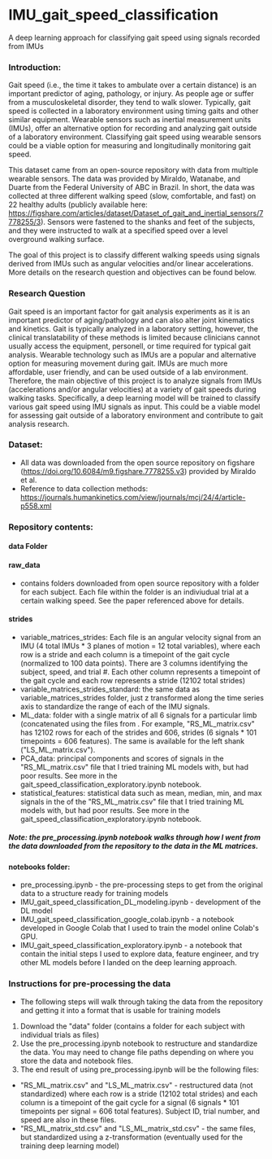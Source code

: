 # IMU_gait_speed_classification
A deep learning approach for classifying gait speed using signals recorded from IMUs

### Introduction:
Gait speed (i.e., the time it takes to ambulate over a certain distance) is an important predictor of aging, pathology, or injury. As people age or suffer from a musculoskeletal disorder, they tend to walk slower. Typically, gait speed is collected in a laboratory environment using timing gaits and other similar equipment. Wearable sensors such as inertial measurement units (IMUs), offer an alternative option for recording and analyzing gait outside of a laboratory environment. Classifying gait speed using wearable sensors could be a viable option for measuring and longitudinally monitoring gait speed.

This dataset came from an open-source repository with data from multiple wearable sensors. The data was provided by Miraldo, Watanabe, and Duarte from the Federal University of ABC in Brazil. In short, the data was collected at three different walking speed (slow, comfortable, and fast) on 22 healthy adults (publicly available here: https://figshare.com/articles/dataset/Dataset_of_gait_and_inertial_sensors/7778255/3). Sensors were fastened to the shanks and feet of the subjects, and they were instructed to walk at a specified speed over a level overground walking surface.

The goal of this project is to classify different walking speeds using signals derived from IMUs such as angular velocities and/or linear accelerations. More details on the research question and objectives can be found below.


### Research Question
Gait speed is an important factor for gait analysis experiments as it is an important predictor of aging/pathology and can also alter joint kinematics and kinetics. Gait is typically analyzed in a laboratory setting, however, the clinical translatability of these methods is limited because clinicians cannot usually access the equipment, personell, or time required for typical gait analysis. Wearable technology such as IMUs are a popular and alternative option for measuring movement during gait. IMUs are much more affordable, user friendly, and can be used outside of a lab environment. Therefore, the main objective of this project is to analyze signals from IMUs (accelerations and/or angular velocities) at a variety of gait speeds during walking tasks. Specifically, a deep learning model will be trained to classify various gait speed using IMU signals as input. This could be a viable model for assessing gait outside of a laboratory environment and contribute to gait analysis research. 


### Dataset:
* All data was downloaded from the open source repository on figshare (https://doi.org/10.6084/m9.figshare.7778255.v3) provided by Miraldo et al. 
* Reference to data collection methods: https://journals.humankinetics.com/view/journals/mcj/24/4/article-p558.xml


### Repository contents:
#### data Folder
#### raw_data
* contains folders downloaded from open source repository with a folder for each subject. Each file within the folder is an indiviudual trial at a certain walking speed. See the paper referenced above for details.
#### strides 
* variable_matrices_strides: Each file is an angular velocity signal from an IMU (4 total IMUs * 3 planes of motion = 12 total variables), where each row is a stride and each column is a timepoint of the gait cycle (normalized to 100 data points). There are 3 columns identifying the subject, speed, and trial #. Each other column represents a timepoint of the gait cycle and each row represents a stride (12102 total strides)
* variable_matrices_strides_standard: the same data as variable_matrices_strides folder, just z transformed along the time series axis to standardize the range of each of the IMU signals. 
* ML_data: folder with a single matrix of all 6 signals for a particular limb (concatenated using the files from . For example, "RS_ML_matrix.csv" has 12102 rows for each of the strides and 606, strides (6 signals * 101 timepoints = 606 features). The same is available for the left shank ("LS_ML_matrix.csv"). 
* PCA_data: principal components and scores of signals in the "RS_ML_matrix.csv" file that I tried training ML models with, but had poor results. See more in the gait_speed_classification_exploratory.ipynb notebook.
* statistical_features: statistical data such as mean, median, min, and max signals in the of the "RS_ML_matrix.csv" file that I tried training ML models with, but had poor results. See more in the gait_speed_classification_exploratory.ipynb notebook.
##### Note: the pre_processing.ipynb notebook walks through how I went from the data downloaded from the repository to the data in the ML matrices.
#### notebooks folder:
* pre_processing.ipynb - the pre-processing steps to get from the original data to a structure ready for training models
* IMU_gait_speed_classification_DL_modeling.ipynb - development of the DL model
* IMU_gait_speed_classification_google_colab.ipynb - a notebook developed in Google Colab that I used to train the model online Colab's GPU.
* IMU_gait_speed_classification_exploratory.ipynb - a notebook that contain the initial steps I used to explore data, feature engineer, and try other ML models before I landed on the deep learning approach. 


### Instructions for pre-processing the data
* The following steps will walk through taking the data from the repository and getting it into a format that is usable for training models
1) Download the "data" folder (contains a folder for each subject with individual trials as files)
2) Use the pre_processing.ipynb notebook to restructure and standardize the data. You may need to change file paths depending on where you store the data and notebook files.
3) The end result of using pre_processing.ipynb will be the following files: 
* "RS_ML_matrix.csv" and "LS_ML_matrix.csv" - restructured data (not standardized) where each row is a stride (12102 total strides) and each column is a timepoint of the gait cycle for a signal (6 signals * 101 timepoints per signal = 606 total features). Subject ID, trial number, and speed are also in these files. 
* "RS_ML_matrix_std.csv" and "LS_ML_matrix_std.csv" - the same files, but standardized using a z-transformation (eventually used for the training deep learning model)


